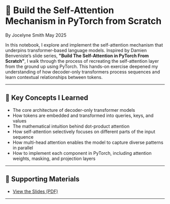 # 🧠 Build the Self-Attention Mechanism in PyTorch from Scratch
By Jocelyne Smith
May 2025

In this notebook, I explore and implement the self-attention mechanism that underpins transformer-based language models. Inspired by Damien Benveniste’s slide series, **"Build The Self-Attention in PyTorch From Scratch"**, I walk through the process of recreating the self-attention layer from the ground up using PyTorch. This hands-on exercise deepened my understanding of how decoder-only transformers process sequences and learn contextual relationships between tokens.

---

## 📘 Key Concepts I Learned
- The core architecture of decoder-only transformer models
- How tokens are embedded and transformed into queries, keys, and values
- The mathematical intuition behind dot-product attention
- How self-attention selectively focuses on different parts of the input sequence
- How multi-head attention enables the model to capture diverse patterns in parallel
- How to implement each component in PyTorch, including attention weights, masking, and projection layers
---

## 📄 Supporting Materials

- [View the Slides (PDF)](./Build%20The%20Self-Attention%20in%20PyTorch%20From%20Scratch.pdf)

---
